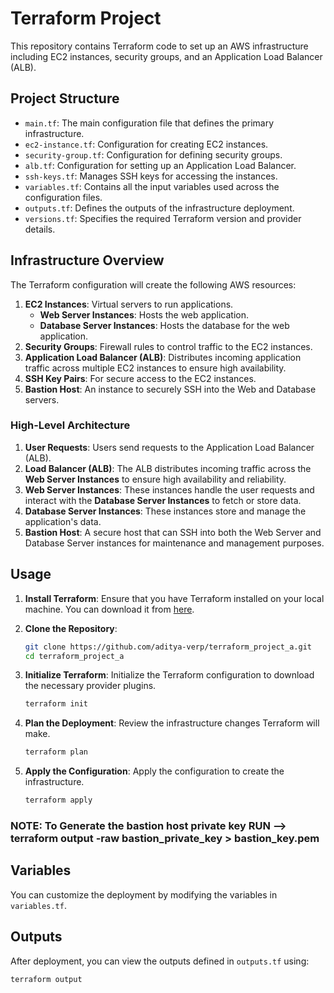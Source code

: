 # Terraform Project

This repository contains Terraform code to set up an AWS infrastructure including EC2 instances, security groups, and an Application Load Balancer (ALB).

## Project Structure

- `main.tf`: The main configuration file that defines the primary infrastructure.
- `ec2-instance.tf`: Configuration for creating EC2 instances.
- `security-group.tf`: Configuration for defining security groups.
- `alb.tf`: Configuration for setting up an Application Load Balancer.
- `ssh-keys.tf`: Manages SSH keys for accessing the instances.
- `variables.tf`: Contains all the input variables used across the configuration files.
- `outputs.tf`: Defines the outputs of the infrastructure deployment.
- `versions.tf`: Specifies the required Terraform version and provider details.

## Infrastructure Overview

The Terraform configuration will create the following AWS resources:

1. **EC2 Instances**: Virtual servers to run applications.
   - **Web Server Instances**: Hosts the web application.
   - **Database Server Instances**: Hosts the database for the web application.
2. **Security Groups**: Firewall rules to control traffic to the EC2 instances.
3. **Application Load Balancer (ALB)**: Distributes incoming application traffic across multiple EC2 instances to ensure high availability.
4. **SSH Key Pairs**: For secure access to the EC2 instances.
5. **Bastion Host**: An instance to securely SSH into the Web and Database servers.

### High-Level Architecture

1. **User Requests**: Users send requests to the Application Load Balancer (ALB).
2. **Load Balancer (ALB)**: The ALB distributes incoming traffic across the **Web Server Instances** to ensure high availability and reliability.
3. **Web Server Instances**: These instances handle the user requests and interact with the **Database Server Instances** to fetch or store data.
4. **Database Server Instances**: These instances store and manage the application's data.
5. **Bastion Host**: A secure host that can SSH into both the Web Server and Database Server instances for maintenance and management purposes.

## Usage

1. **Install Terraform**: Ensure that you have Terraform installed on your local machine. You can download it from [here](https://www.terraform.io/downloads.html).

2. **Clone the Repository**:
    ```sh
    git clone https://github.com/aditya-verp/terraform_project_a.git
    cd terraform_project_a
    ```

3. **Initialize Terraform**: Initialize the Terraform configuration to download the necessary provider plugins.
    ```sh
    terraform init
    ```

4. **Plan the Deployment**: Review the infrastructure changes Terraform will make.
    ```sh
    terraform plan
    ```

5. **Apply the Configuration**: Apply the configuration to create the infrastructure.
    ```sh
    terraform apply
    ```
### NOTE: To Generate the bastion host private key RUN --> terraform output -raw bastion_private_key > bastion_key.pem 
## Variables

You can customize the deployment by modifying the variables in `variables.tf`.

## Outputs

After deployment, you can view the outputs defined in `outputs.tf` using:
```sh
terraform output
